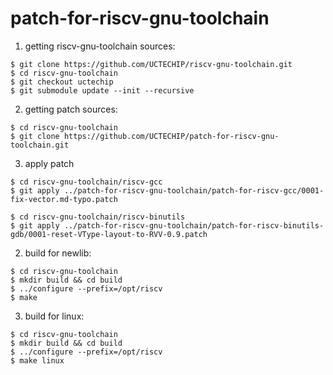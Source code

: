 # patch-for-riscv-gnu-toolchain

1. getting riscv-gnu-toolchain sources:
```
$ git clone https://github.com/UCTECHIP/riscv-gnu-toolchain.git
$ cd riscv-gnu-toolchain
$ git checkout uctechip
$ git submodule update --init --recursive
```

2. getting patch sources:
```
$ cd riscv-gnu-toolchain
$ git clone https://github.com/UCTECHIP/patch-for-riscv-gnu-toolchain.git
```

3. apply patch
```
$ cd riscv-gnu-toolchain/riscv-gcc
$ git apply ../patch-for-riscv-gnu-toolchain/patch-for-riscv-gcc/0001-fix-vector.md-typo.patch
```

```
$ cd riscv-gnu-toolchain/riscv-binutils
$ git apply ../patch-for-riscv-gnu-toolchain/patch-for-riscv-binutils-gdb/0001-reset-VType-layout-to-RVV-0.9.patch
```

2. build for newlib:
```
$ cd riscv-gnu-toolchain
$ mkdir build && cd build
$ ../configure --prefix=/opt/riscv
$ make
```

3. build for linux:
```
$ cd riscv-gnu-toolchain
$ mkdir build && cd build
$ ../configure --prefix=/opt/riscv
$ make linux
```

